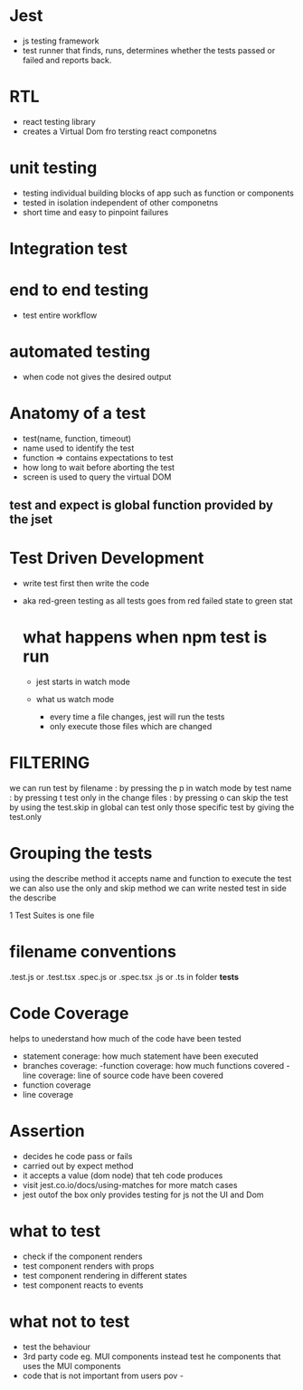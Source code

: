 # Jest

- js testing framework
- test runner that finds, runs, determines whether the tests passed or failed and reports back.

# RTL

- react testing library
- creates a Virtual Dom fro tersting react componetns

# unit testing

- testing individual building blocks of app such as function or components
- tested in isolation independent of other componetns
- short time and easy to pinpoint failures

# Integration test

# end to end testing

- test entire workflow

# automated testing

- when code not gives the desired output

# Anatomy of a test

- test(name, function, timeout)
- name used to identify the test
- function => contains expectations to test
- how long to wait before aborting the test
- screen is used to query the virtual DOM

## test and expect is global function provided by the jset

# Test Driven Development

- write test first then write the code
- aka red-green testing as all tests goes from red failed state to green stat

  # what happens when npm test is run

  - jest starts in watch mode
  - what us watch mode

    - every time a file changes, jest will run the tests
    - only execute those files which are changed

# FILTERING

we can run test by filename : by pressing the p in watch mode by test name : by pressing t test only in the change files : by pressing o can skip the test by using the test.skip in global can test only those specific test by giving the test.only

# Grouping the tests

using the describe method it accepts name and function to execute the test we can also use the only and skip method we can write nested test in side the describe

1 Test Suites is one file

# filename conventions

.test.js or .test.tsx .spec.js or .spec.tsx .js or .ts in folder **tests**

# Code Coverage

helps to unederstand how much of the code have been tested

- statement conerage: how much statement have been executed
- branches coverage: -function coverage: how much functions covered -line coverage: line of source code have been covered
- function coverage
- line coverage

# Assertion

- decides he code pass or fails
- carried out by expect method
- it accepts a value (dom node) that teh code produces
- visit jest.co.io/docs/using-matches for more match cases
- jest outof the box only provides testing for js not the UI and Dom

# what to test

- check if the component renders
- test component renders with props
- test component rendering in different states
- test component reacts to events

# what not to test

- test the behaviour
- 3rd party code eg. MUI components instead test he components that uses the MUI components
- code that is not important from users pov -

